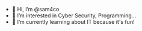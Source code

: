 - 👋 Hi, I’m @sam4co
- 👀 I’m interested in Cyber Security, Programming...
- 🌱 I’m currently learning about IT because it's fun!


<!---
sam4co/sam4co is a ✨ special ✨ repository because its `README.md` (this file) appears on your GitHub profile.
You can click the Preview link to take a look at your changes.
--->
